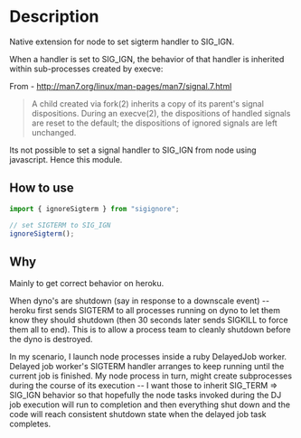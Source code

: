 # Description

Native extension for node to set sigterm handler to SIG_IGN.

When a handler is set to SIG_IGN, the behavior of that handler is inherited within sub-processes
created by execve:

From - http://man7.org/linux/man-pages/man7/signal.7.html

> A child created via fork(2) inherits a copy of its parent's signal
> dispositions. During an execve(2), the dispositions of handled
> signals are reset to the default; the dispositions of ignored signals
> are left unchanged.

Its not possible to set a signal handler to SIG_IGN from node using javascript. Hence this module.

## How to use

```javascript
import { ignoreSigterm } from "sigignore";

// set SIGTERM to SIG_IGN
ignoreSigterm();
```

## Why

Mainly to get correct behavior on heroku.

When dyno's are shutdown (say in response to a downscale event) -- heroku first sends SIGTERM to all processes running on dyno to let them know they should shutdown (then 30 seconds later sends SIGKILL to force them all to end). This is to allow a process team to cleanly shutdown before the dyno is destroyed.

In my scenario, I launch node processes inside a ruby DelayedJob worker. Delayed job worker's SIGTERM handler arranges to keep running until the current job is finished. My node process in turn, might create subprocesses during the course of its execution -- I want those to inherit SIG_TERM => SIG_IGN behavior so that hopefully the node tasks invoked during the DJ job execution will run to completion and then everything shut down and the code will reach consistent shutdown state when the delayed job task completes.
